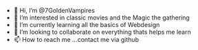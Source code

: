 - 👋 Hi, I’m @7GoldenVampires
- 👀 I’m interested in classic movies and the Magic the gathering
- 🌱 I’m currently learning all the basics of Webdesign
- 💞️ I’m looking to collaborate on everything thats helps me learn
- 📫 How to reach me ...contact me via github

<!---
7GoldenVampires/7GoldenVampires is a ✨ special ✨ repository because its `README.md` (this file) appears on your GitHub profile.
You can click the Preview link to take a look at your changes.
--->
